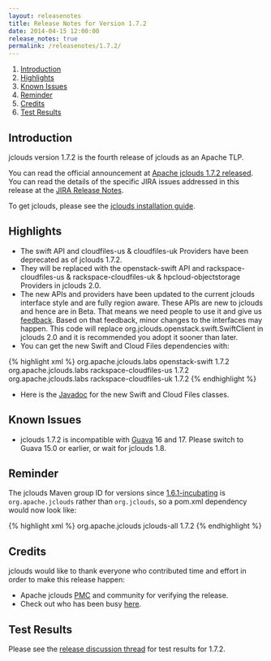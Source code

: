 ```yaml
---
layout: releasenotes
title: Release Notes for Version 1.7.2
date: 2014-04-15 12:00:00
release_notes: true
permalink: /releasenotes/1.7.2/
---
```


1. [Introduction](#intro)
1. [Highlights](#highlights)
1. [Known Issues](#issues)
1. [Reminder](#reminder)
1. [Credits](#credits)
1. [Test Results](#test)

## <a id="intro"></a>Introduction

jclouds version 1.7.2 is the fourth release of jclouds as an Apache TLP.

You can read the official announcement at [Apache jclouds 1.7.2 released](http://markmail.org/message/on6prwzxi2cbi3mr). You can read the details of the specific JIRA issues addressed in this release at the [JIRA Release Notes](https://issues.apache.org/jira/issues/?jql=project%20%3D%20JCLOUDS%20AND%20fixVersion%20%3D%201.7.2).

To get jclouds, please see the [jclouds installation guide](/start/install/).

## <a id="highlights"></a>Highlights

* The swift API and cloudfiles-us & cloudfiles-uk Providers have been deprecated as of jclouds 1.7.2.
* They will be replaced with the openstack-swift API and rackspace-cloudfiles-us & rackspace-cloudfiles-uk & hpcloud-objectstorage Providers in jclouds 2.0.
* The new APIs and providers have been updated to the current jclouds interface style and are fully region aware. These APIs are new to jclouds and hence are in Beta. That means we need people to use it and give us [feedback](/community/). Based on that feedback, minor changes to the interfaces may happen. This code will replace org.jclouds.openstack.swift.SwiftClient in jclouds 2.0 and it is recommended you adopt it sooner than later.
* You can get the new Swift and Cloud Files dependencies with:

{% highlight xml %}
<dependencies>
  <dependency>
    <groupId>org.apache.jclouds.labs</groupId>
    <artifactId>openstack-swift</artifactId>
    <version>1.7.2</version>
  </dependency>
  <dependency>
    <groupId>org.apache.jclouds.labs</groupId>
    <artifactId>rackspace-cloudfiles-us</artifactId>
    <version>1.7.2</version>
  </dependency>
  <dependency>
    <groupId>org.apache.jclouds.labs</groupId>
    <artifactId>rackspace-cloudfiles-uk</artifactId>
    <version>1.7.2</version>
  </dependency>
</dependencies>
{% endhighlight %}

* Here is the [Javadoc](/reference/javadoc/1.7.x/) for the new Swift and Cloud Files classes.

## <a id="issues"></a>Known Issues

* jclouds 1.7.2 is incompatible with [Guava](https://code.google.com/p/guava-libraries/) 16 and 17. Please switch to Guava 15.0 or earlier, or wait for jclouds 1.8.

## <a id="reminder"></a>Reminder

The jclouds Maven group ID for versions since [1.6.1-incubating](../1.6.1) is `org.apache.jclouds` rather than `org.jclouds`, so a pom.xml dependency would now look like:

{% highlight xml %}
<dependencies>
  <dependency>
    <groupId>org.apache.jclouds</groupId>
    <artifactId>jclouds-all</artifactId>
    <version>1.7.2</version>
  </dependency>
</dependencies>
{% endhighlight %}

## <a id="credits"></a>Credits

jclouds would like to thank everyone who contributed time and effort in order to make this release happen:

* Apache jclouds [PMC](http://people.apache.org/committers-by-project.html#jclouds-pmc) and community for verifying the release.
* Check out who has been busy [here](http://www.ohloh.net/p/jclouds/contributors?query=&sort=latest_commit).

## <a id="test"></a>Test Results

Please see the [release discussion thread](http://markmail.org/thread/zi5nnppwdvaafpsb) for test results for 1.7.2.

